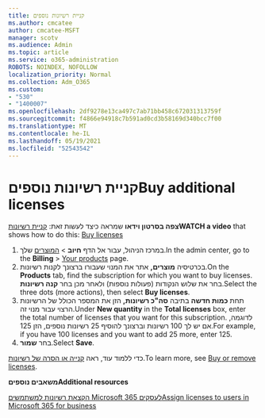 ```yaml
---
title: קניית רשיונות נוספים
ms.author: cmcatee
author: cmcatee-MSFT
manager: scotv
ms.audience: Admin
ms.topic: article
ms.service: o365-administration
ROBOTS: NOINDEX, NOFOLLOW
localization_priority: Normal
ms.collection: Adm_O365
ms.custom:
- "530"
- "1400007"
ms.openlocfilehash: 2df9278e13ca497c7ab71bb458c672031313759f
ms.sourcegitcommit: f4866e94918c7b591ad0cd3b58169d340bcc7f00
ms.translationtype: MT
ms.contentlocale: he-IL
ms.lasthandoff: 05/19/2021
ms.locfileid: "52543542"
---
```

# <a name="buy-additional-licenses"></a><span data-ttu-id="e16b6-102">קניית רשיונות נוספים</span><span class="sxs-lookup"><span data-stu-id="e16b6-102">Buy additional licenses</span></span>

<span data-ttu-id="e16b6-103">**צפה בסרטון וידאו** שמראה כיצד לעשות זאת: [קניית רשיונות](https://go.microsoft.com/fwlink/p/?linkid=2154857)</span><span class="sxs-lookup"><span data-stu-id="e16b6-103">**WATCH a video** that shows how to do this: [Buy licenses](https://go.microsoft.com/fwlink/p/?linkid=2154857)</span></span>

1. <span data-ttu-id="e16b6-104">במרכז הניהול, עבור אל הדף **חיוב**  >  [המוצרים](https://go.microsoft.com/fwlink/p/?linkid=842054) שלך.</span><span class="sxs-lookup"><span data-stu-id="e16b6-104">In the admin center, go to the **Billing** > [Your products](https://go.microsoft.com/fwlink/p/?linkid=842054) page.</span></span>
2. <span data-ttu-id="e16b6-105">בכרטיסיה **מוצרים,** אתר את המנוי שעבורו ברצונך לקנות רשיונות.</span><span class="sxs-lookup"><span data-stu-id="e16b6-105">On the **Products** tab, find the subscription for which you want to buy licenses.</span></span> <span data-ttu-id="e16b6-106">בחר את שלוש הנקודות (פעולות נוספות) ולאחר מכן בחר **קנה רשיונות**.</span><span class="sxs-lookup"><span data-stu-id="e16b6-106">Select the three dots (more actions), then select **Buy licenses**.</span></span>
3. <span data-ttu-id="e16b6-107">תחת **כמות חדשה** בתיבה **סה"כ רשיונות,** הזן את המספר הכולל של הרשיונות הרצוי עבור מנוי זה.</span><span class="sxs-lookup"><span data-stu-id="e16b6-107">Under **New quantity** in the **Total licenses** box, enter the total number of licenses that you want for this subscription.</span></span> <span data-ttu-id="e16b6-108">לדוגמה, אם יש לך 100 רשיונות וברצונך להוסיף 25 רשיונות נוספים, הזן 125.</span><span class="sxs-lookup"><span data-stu-id="e16b6-108">For example, if you have 100 licenses and you want to add 25 more, enter 125.</span></span>
4. <span data-ttu-id="e16b6-109">בחר **שמור**.</span><span class="sxs-lookup"><span data-stu-id="e16b6-109">Select **Save**.</span></span>

<span data-ttu-id="e16b6-110">כדי ללמוד עוד, ראה [קנייה או הסרה של רשיונות](/microsoft-365/commerce/licenses/buy-licenses).</span><span class="sxs-lookup"><span data-stu-id="e16b6-110">To learn more, see [Buy or remove licenses](/microsoft-365/commerce/licenses/buy-licenses).</span></span>

<span data-ttu-id="e16b6-111">**משאבים נוספים**</span><span class="sxs-lookup"><span data-stu-id="e16b6-111">**Additional resources**</span></span>

[<span data-ttu-id="e16b6-112">הקצאת רשיונות למשתמשים Microsoft 365 לעסקים</span><span class="sxs-lookup"><span data-stu-id="e16b6-112">Assign licenses to users in Microsoft 365 for business</span></span>](/microsoft-365/admin/manage/assign-licenses-to-users)